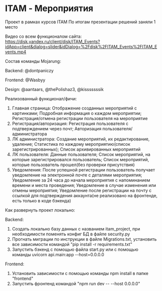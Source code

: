 # ITAM - Мероприятия
Проект в рамках курсов ITAM
По итогам презентации решений заняли 1 место

Видео со всем функционалом сайта:
https://disk.yandex.ru/client/disk/ITAM_Events?idApp=client&dialog=slider&idDialog=%2Fdisk%2FITAM_Events%2FITAM_Events.mp4

Состав команды Mojarung:

Backend: 
@dontpaniczy

Frontend: 
@Wasbyy

Design: 
@aantaars, @thePolishaz3, @kisssssssik


Реализованный функционал/фичи:
1. Главная страница: 
Отображение созданных мероприятий с картинками; Подробная информация о каждом мероприятии; Регистрация/отмена регистрации пользователя на мероприятие
2. Регистрация/авторизация:
Регистрация пользователя с подтверждением через почт; Авторизация пользователя/администратора
3. ЛК администратора:
Создание мероприятий, их редактирование, удаление; Статистика по каждому мероприятию(список зарегистрированных); Список архивированных мероприятий
4. ЛК пользователя:
Данные пользователя; Cписок мероприятий, на которые зарегистрировался пользователь; Список мероприятий, которые пользователь прошел(без проверки присутствия)
5. Уведомления:
После успешной регистрации пользователь получает уведомление на электронной почте с деталями мероприятия; Уведомление за 24 часа до начала мероприятия с напоминанием времени и места проведения; Уведомление в случае изменения или отмены мероприятия; Уведомление после регистрации на почту с ссылкой для подтверждения аккаунта(не реализовано на фронтенде, есть только в коде бэкенда)

Как развернуть проект локально:

Backend: 
1. Создать локально базу данных с названием itam_project, при необходимости поменять конфиг БД в файле security.py
2. Прогнать миграции по инструкции в файле Migrations.txt, установить все зависимости командой "pip install -r requirements.txt"
3. Запустить бэкенд с помощью файла start.py или с помощью команды uvicorn api.main:app --host=0.0.0.0

Frontend:
1. Установить зависимости с помощью команды npm install в папке "frontend"
2. Запустить фронтенд командой "npm run dev -- --host 0.0.0.0"
   
